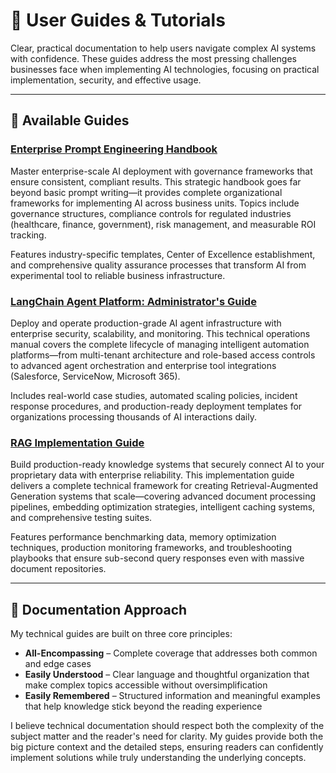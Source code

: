 # 🧭 User Guides & Tutorials

Clear, practical documentation to help users navigate complex AI systems with confidence. These guides address the most pressing challenges businesses face when implementing AI technologies, focusing on practical implementation, security, and effective usage.

---

## 📂 Available Guides

### **[Enterprise Prompt Engineering Handbook](Prompt-Engineering.md)**  
Master enterprise-scale AI deployment with governance frameworks that ensure consistent, compliant results. This strategic handbook goes far beyond basic prompt writing—it provides complete organizational frameworks for implementing AI across business units. Topics include governance structures, compliance controls for regulated industries (healthcare, finance, government), risk management, and measurable ROI tracking.  

Features industry-specific templates, Center of Excellence establishment, and comprehensive quality assurance processes that transform AI from experimental tool to reliable business infrastructure.

### **[LangChain Agent Platform: Administrator's Guide](LangChain-Admin-Guide.md)**  
Deploy and operate production-grade AI agent infrastructure with enterprise security, scalability, and monitoring. This technical operations manual covers the complete lifecycle of managing intelligent automation platforms—from multi-tenant architecture and role-based access controls to advanced agent orchestration and enterprise tool integrations (Salesforce, ServiceNow, Microsoft 365).  

Includes real-world case studies, automated scaling policies, incident response procedures, and production-ready deployment templates for organizations processing thousands of AI interactions daily.

### **[RAG Implementation Guide](RAG-Implementation.md)**  
Build production-ready knowledge systems that securely connect AI to your proprietary data with enterprise reliability. This implementation guide delivers a complete technical framework for creating Retrieval-Augmented Generation systems that scale—covering advanced document processing pipelines, embedding optimization strategies, intelligent caching systems, and comprehensive testing suites.  

Features performance benchmarking data, memory optimization techniques, production monitoring frameworks, and troubleshooting playbooks that ensure sub-second query responses even with massive document repositories.

---

## 📘 Documentation Approach

My technical guides are built on three core principles:

- **All-Encompassing** – Complete coverage that addresses both common and edge cases
- **Easily Understood** – Clear language and thoughtful organization that make complex topics accessible without oversimplification
- **Easily Remembered** – Structured information and meaningful examples that help knowledge stick beyond the reading experience

I believe technical documentation should respect both the complexity of the subject matter and the reader's need for clarity. My guides provide both the big picture context and the detailed steps, ensuring readers can confidently implement solutions while truly understanding the underlying concepts.
